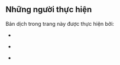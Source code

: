 ## Những người thực hiện
Bản dịch trong trang này được thực hiện bởi:
<!--
Tác giả của mỗi Pull Request điền tên mình và tên những người review mà bạn thấy
hữu ích vào từng phần tương ứng. Mỗi dòng một tên, bắt đầu bằng dấu *.

Lưu ý:
* Mỗi tên chỉ xuất hiện một lần: Nếu bạn đã dịch hoặc review phần 1 của trang này
thì không cần điền vào các phần sau nữa.

* Tên đầy đủ của các reviewer có thể được tìm thấy [tại đây](https://github.com/aivivn/d2l-vn/blob/master/docs/contributors_info.md).

* Nếu reviewer không cung cấp tên, bạn có thể dùng tên tài khoản GitHub của họ
với dấu `@` ở đầu. Ví dụ: @aivivn.

* Nếu tên bạn và các reviewer đã tồn tại trước đó, bạn cần xóa 2 dòng
trong Phần tương ứng dưới đây đi 
-->

<!-- Phần 1 -->
*
<!-- Phần 2 -->
*
<!-- Phần 3 -->
*

